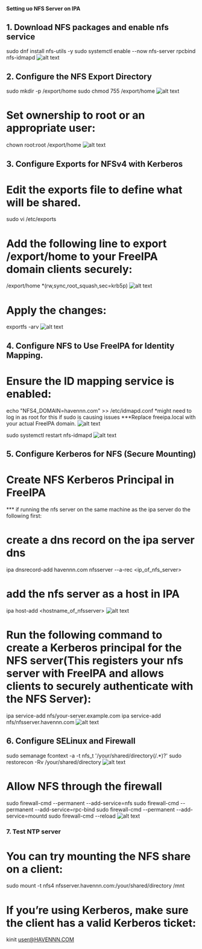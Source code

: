 #### Setting uo NFS Server on IPA 
## 1. Download NFS packages and enable nfs service 
sudo dnf install nfs-utils -y
sudo systemctl enable --now nfs-server rpcbind nfs-idmapd
![alt text](<Screenshot 2025-03-10 at 7.58.05 PM.png>)

## 2. Configure the NFS Export Directory
sudo mkdir -p /export/home
sudo chmod 755 /export/home
![alt text](<Screenshot 2025-03-10 at 8.01.02 PM.png>)

# Set ownership to root or an appropriate user:
chown root:root /export/home
![alt text](<Screenshot 2025-03-10 at 8.36.45 PM.png>)

## 3. Configure Exports for NFSv4 with Kerberos

# Edit the exports file to define what will be shared. 
sudo vi /etc/exports

# Add the following line to export /export/home to your FreeIPA domain clients securely:
/export/home  *(rw,sync,root_squash,sec=krb5p)
![alt text](<Screenshot 2025-03-10 at 8.40.26 PM-1.png>)

# Apply the changes:
exportfs -arv
![alt text](<Screenshot 2025-03-10 at 8.41.50 PM.png>)

## 4. Configure NFS to Use FreeIPA for Identity Mapping. 
# Ensure the ID mapping service is enabled:
echo "NFS4_DOMAIN=havennn.com" >> /etc/idmapd.conf   *might need to log in as root for this if sudo is causing issues ***Replace freeipa.local with your actual FreeIPA domain.
![alt text](<Screenshot 2025-03-10 at 8.44.25 PM.png>)

sudo systemctl restart nfs-idmapd
![alt text](<Screenshot 2025-03-10 at 8.46.10 PM.png>)

## 5. Configure Kerberos for NFS (Secure Mounting)

#  Create NFS Kerberos Principal in FreeIPA
*** if running the nfs server on the same machine as the ipa server do the following first: 
# create a dns record on the ipa server dns
ipa dnsrecord-add havennn.com nfsserver  --a-rec <ip_of_nfs_server>
# add the nfs server as a host in IPA
ipa host-add <hostname_of_nfsserver>
![alt text](<Screenshot 2025-03-10 at 9.18.37 PM.png>)

# Run the following command to create a Kerberos principal for the NFS server(This registers your nfs server with FreeIPA  and allows clients to securely authenticate with the NFS Server):
ipa service-add nfs/your-server.example.com
ipa service-add nfs/nfsserver.havennn.com
![alt text](<Screenshot 2025-03-10 at 9.23.44 PM.png>)


## 6. Configure SELinux and Firewall
sudo semanage fcontext -a -t nfs_t '/your/shared/directory(/.*)?'
sudo restorecon -Rv /your/shared/directory
![alt text](<Screenshot 2025-03-10 at 9.37.09 PM.png>)

# Allow NFS through the firewall
sudo firewall-cmd --permanent --add-service=nfs
sudo firewall-cmd --permanent --add-service=rpc-bind
sudo firewall-cmd --permanent --add-service=mountd
sudo firewall-cmd --reload
![alt text](<Screenshot 2025-03-10 at 9.39.24 PM.png>)

### 7. Test NTP server 
# You can try mounting the NFS share on a client:
sudo mount -t nfs4 nfsserver.havennn.com:/your/shared/directory /mnt
# If you’re using Kerberos, make sure the client has a valid Kerberos ticket:
kinit user@HAVENNN.COM